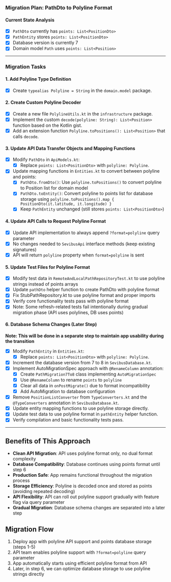 ### Migration Plan: PathDto to Polyline Format

#### Current State Analysis

- [X] `PathDto` currently has `points: List<PositionDto>`
- [X] `PathEntity` stores `points: List<PositionDto>`
- [X] Database version is currently 7
- [X] Domain model `Path` uses `points: List<Position>`

---

### Migration Tasks

#### 1. Add Polyline Type Definition

- [x] Create `typealias Polyline = String` in the `domain.model` package.

#### 2. Create Custom Polyline Decoder

- [x] Create a new file `PolylineUtils.kt` in the `infrastructure` package.
- [x] Implement the custom `decode(polyline: String): List<Position>` function based on the Kotlin gist.
- [x] Add an extension function `Polyline.toPositions(): List<Position>` that calls `decode`.

#### 3. Update API Data Transfer Objects and Mapping Functions

- [x] Modify `PathDto` in `ApiModels.kt`:
  - [x] Replace `points: List<PositionDto>` with `polyline: Polyline`.
- [x] Update mapping functions in `Entities.kt` to convert between polyline and points:
  - [x] `PathDto.fromDto()`: Use `polyline.toPositions()` to convert polyline to Position list for domain model
  - [x] `PathDto.toEntity()`: Convert polyline to points list for database storage using
    `polyline.toPositions().map { PositionDto(it.latitude, it.longitude) }`
  - [x] Keep `PathEntity` unchanged (still stores `points: List<PositionDto>`)

#### 4. Update API Calls to Request Polyline Format

- [x] Update API implementation to always append `?format=polyline` query parameter
- [x] No changes needed to `SevibusApi` interface methods (keep existing signatures)
- [x] API will return `polyline` property when `format=polyline` is sent

#### 5. Update Test Files for Polyline Format

- [x] Modify test data in `RemoteAndLocalPathRepositoryTest.kt` to use polyline strings instead of points arrays
- [x] Update `pathDto` helper function to create PathDto with polyline format
- [x] Fix StubPathRepository.kt to use polyline format and proper imports
- [x] Verify core functionality tests pass with polyline format
- [x] Note: Some refresh-related tests fail intentionally during gradual migration phase (API uses polylines, DB uses points)

#### 6. Database Schema Changes (Later Step)

**Note: This will be done in a separate step to maintain app usability during the transition**

- [x] Modify `PathEntity` in `Entities.kt`:
  - [x] Replace `points: List<PositionDto>` with `polyline: Polyline`.
- [x] Increment the database version from 7 to 8 in `SevibusDatabase.kt`.
- [x] Implement AutoMigrationSpec approach with `@RenameColumn` annotation:
  - [x] Create `PathMigration7To8` class implementing `AutoMigrationSpec`
  - [x] Use `@RenameColumn` to rename `points` to `polyline`
  - [x] Clear all data in `onPostMigrate()` due to format incompatibility
  - [x] Add AutoMigration to database configuration
- [x] Remove `PositionListConverter` from `TypeConverters.kt` and the `@TypeConverters` annotation in `SevibusDatabase.kt`.
- [x] Update entity mapping functions to use polyline storage directly.
- [x] Update test data to use polyline format in `pathEntity` helper function.
- [x] Verify compilation and basic functionality tests pass.

---

## Benefits of This Approach

- **Clean API Migration**: API uses polyline format only, no dual format complexity
- **Database Compatibility**: Database continues using points format until step 6
- **Production Safe**: App remains functional throughout the migration process
- **Storage Efficiency**: Polyline is decoded once and stored as points (avoiding repeated decoding)
- **API Flexibility**: API can roll out polyline support gradually with feature flag via query parameter
- **Gradual Migration**: Database schema changes are separated into a later step

## Migration Flow

1. Deploy app with polyline API support and points database storage (steps 1-5)
2. API team enables polyline support with `?format=polyline` query parameter
3. App automatically starts using efficient polyline format from API
4. Later, in step 6, we can optimize database storage to use polyline strings directly
